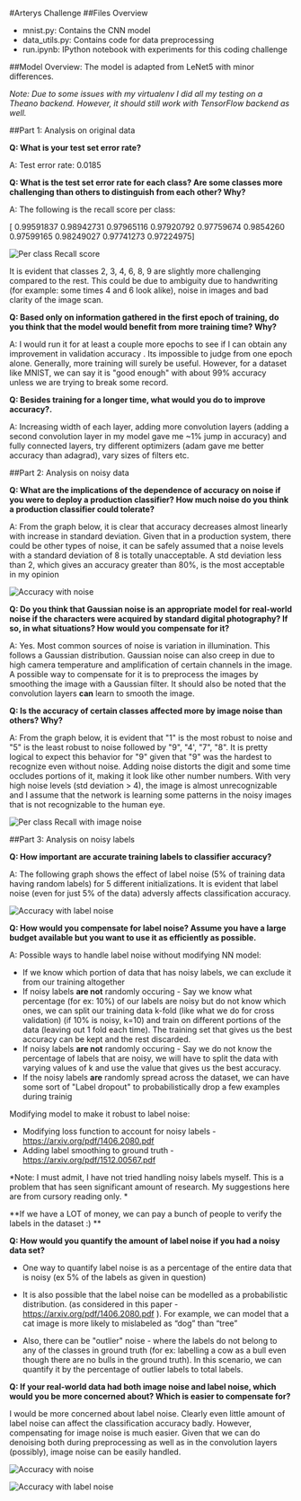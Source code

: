 #Arterys Challenge
##Files Overview
* mnist.py: Contains the CNN model
* data_utils.py: Contains code for data preprocessing
* run.ipynb: IPython notebook with experiments for this coding challenge

##Model Overview:
The model is adapted from LeNet5 with minor differences. 

*Note: Due to some issues with my virtualenv I did all my testing on a Theano backend. However, it should still work with TensorFlow backend as well.*


##Part 1: Analysis on original data


**Q: What is your test set error rate?**

A: Test error rate: 0.0185

**Q: What is the test set error rate for each class? Are some classes more challenging than others to distinguish from each other? Why?**

A: The following is the recall score per class: 

[ 0.99591837  0.98942731  0.97965116  0.97920792  0.97759674  0.9854260  0.97599165  0.98249027  0.97741273  0.97224975]

![](img/recall.png "Per class Recall score")

It is evident that classes 2, 3, 4, 6, 8, 9 are slightly more challenging compared to the rest. This could be due to ambiguity due to handwriting (for example: some times 4 and 6 look alike), noise in images and bad clarity of the image scan. 

**Q: Based only on information gathered in the first epoch of training, do you think that the model would benefit from more training time? Why?**

A: I would run it for at least a couple more epochs to see if I can obtain any improvement in validation accuracy . Its impossible to judge from one epoch alone. Generally, more training will surely be useful. However, for a dataset like MNIST, we can say it is "good enough" with about 99% accuracy unless we are trying to break some record. 

**Q: Besides training for a longer time, what would you do to improve accuracy?.**

A: Increasing width of each layer, adding more convolution layers (adding a second convolution layer in my model gave me ~1% jump in accuracy) and fully connected layers, try different optimizers (adam gave me better accuracy than adagrad), vary sizes of filters etc.

##Part 2: Analysis on noisy data


**Q: What are the implications of the dependence of accuracy on noise if you were to deploy a production classifier? How much noise do you think a production classifier could tolerate?**

A: From the graph below, it is clear that accuracy decreases almost linearly with increase in standard deviation. Given that in a production system, there could be other types of noise, it can be safely assumed that a noise levels with a standard deviation of 8 is totally unacceptable. A std deviation less than 2, which gives an accuracy greater than 80%, is the most acceptable in my opinion 

![](img/acc_w_noise.png "Accuracy with noise")

**Q: Do you think that Gaussian noise is an appropriate model for real-world noise if the characters were acquired by standard digital photography? If so, in what situations? How would you compensate for it?**

A: Yes. Most common sources of noise is variation in illumination. This follows a Gaussian distribution. Gaussian noise can also creep in due to high camera temperature and amplification of certain channels in the image. A possible way to compensate for it is to preprocess the images by smoothing the image with a Gaussian filter. It should also be noted that the convolution layers **can** learn to smooth  the image.  

**Q: Is the accuracy of certain classes affected more by image noise than others? Why?**

A: From the graph below, it is evident that "1" is the most robust to noise and "5" is the least robust to noise followed by "9", "4', "7", "8". It is pretty logical to expect this behavior for "9" given that "9" was the hardest to recognize even without noise. Adding noise distorts the digit and some time occludes portions of it, making it look like other number numbers. With very high noise levels (std deviation > 4), the image is almost unrecognizable and I assume that the network is learning some patterns in the noisy images that is not recognizable to the human eye. 

![](img/recall_w_noise.png "Per class Recall with image noise")


##Part 3: Analysis on noisy labels


**Q: How important are accurate training labels to classifier accuracy?**

A: The following graph shows the effect of label noise (5% of training data having random labels) for 5 different initializations. It is evident that label noise (even for just 5% of the data) adversly affects classification accuracy. 

![](img/acc_w_lnoise.png "Accuracy with label noise")


**Q: How would you compensate for label noise? Assume you have a large budget available but you want to use it as efficiently as possible.**

A: Possible ways to handle label noise without modifying NN model:
* If we know which portion of data that has noisy labels, we can exclude it from our training altogether
* If noisy labels **are not** randomly occuring - Say we know what percentage (for ex: 10%) of our labels are noisy but do not know which ones, we can split our training data k-fold (like what we do for cross validation) (if 10% is noisy, k=10) and train on different portions of the data (leaving out 1 fold each time). The training set that gives us the best accuracy can be kept and the rest discarded.
* If noisy labels **are not** randomly occuring - Say we do not know the percentage of labels that are noisy, we will have to split the data with varying values of k and use the value that gives us the best accuracy.
* If the noisy labels **are** randomly spread across the dataset, we can have some sort of "Label dropout" to probabilistically drop a few examples during trainig

Modifying model to make it robust to label noise:

* Modifying loss function to account for noisy labels - https://arxiv.org/pdf/1406.2080.pdf
* Adding label smoothing to ground truth - https://arxiv.org/pdf/1512.00567.pdf
  
*Note: I must admit, I have not tried handling noisy labels myself. This is a problem that has seen significant amount of research. My suggestions here are from cursory reading only. *
 
**If we have a LOT of money, we can pay a bunch of people to verify the labels in the dataset :) **


**Q: How would you quantify the amount of label noise if you had a noisy data set?**
* One way to quantify label noise is as a percentage of the entire data that is noisy (ex 5% of the labels as given in question)

* It is also possible that the label noise can be modelled as a probabilistic distribution. (as considered in this paper - https://arxiv.org/pdf/1406.2080.pdf ). For example, we can model that a cat image is more likely to mislabeled as “dog” than “tree”

* Also, there can be "outlier" noise - where the labels do not belong to any of the classes in ground truth (for ex: labelling a cow as a bull even though there are no bulls in the ground truth). In this scenario, we can quantify it by the percentage of outlier labels to total labels. 

**Q: If your real-world data had both image noise and label noise, which would you be more concerned about? Which is easier to compensate for?**

I would be more concerned about label noise. Clearly even little amount of label noise can affect the classification accuracy badly. However, compensating for image noise is much easier. Given that we can do denoising both during preprocessing as well as in the convolution layers (possibly), image noise can be easily handled. 

![](img/acc_w_noise.png "Accuracy with noise")


![](img/acc_w_lnoise.png "Accuracy with label noise")
